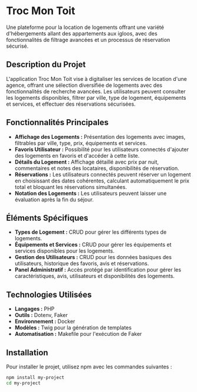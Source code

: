 # Troc Mon Toit

Une plateforme pour la location de logements offrant une variété d'hébergements allant des appartements aux igloos, avec des fonctionnalités de filtrage avancées et un processus de réservation sécurisé.

## Description du Projet

L'application Troc Mon Toit vise à digitaliser les services de location d'une agence, offrant une sélection diversifiée de logements avec des fonctionnalités de recherche avancées. Les utilisateurs peuvent consulter les logements disponibles, filtrer par ville, type de logement, équipements et services, et effectuer des réservations sécurisées.

## Fonctionnalités Principales

- **Affichage des Logements :** Présentation des logements avec images, filtrables par ville, type, prix, équipements et services.
- **Favoris Utilisateur :** Possibilité pour les utilisateurs connectés d'ajouter des logements en favoris et d'accéder à cette liste.
- **Détails du Logement :** Affichage détaillé avec prix par nuit, commentaires et notes des locataires, disponibilités de réservation.
- **Réservations :** Les utilisateurs connectés peuvent réserver un logement en choisissant des dates cohérentes, calculant automatiquement le prix total et bloquant les réservations simultanées.
- **Notation des Logements :** Les utilisateurs peuvent laisser une évaluation après la fin du séjour.

## Éléments Spécifiques

- **Types de Logement :** CRUD pour gérer les différents types de logements.
- **Équipements et Services :** CRUD pour gérer les équipements et services disponibles pour les logements.
- **Gestion des Utilisateurs :** CRUD pour les données basiques des utilisateurs, historique des favoris, avis et réservations.
- **Panel Administratif :** Accès protégé par identification pour gérer les caractéristiques, avis, utilisateurs et disponibilités des logements.

## Technologies Utilisées

- **Langages :** PHP
- **Outils :** Dotenv, Faker
- **Environnement :** Docker
- **Modèles :** Twig pour la génération de templates
- **Automatisation :** Makefile pour l'exécution de Faker

## Installation

Pour installer le projet, utilisez npm avec les commandes suivantes :

```bash
npm install my-project
cd my-project
```
